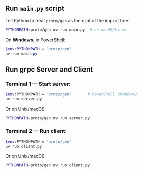 ## Run `main.py` script 
Tell Python to treat `proto/gen` as the root of the import tree:

```bash
PYTHONPATH=proto/gen uv run main.py  # on macOS/Linux
```

On **Windows**, in PowerShell:

```powershell
$env:PYTHONPATH = "proto/gen"
uv run main.py
```

## Run grpc Server and Client 

### Terminal 1 — Start server:

```bash
$env:PYTHONPATH = "proto/gen"       # PowerShell (Windows)
uv run server.py
```

Or on Unix/macOS:

```bash
PYTHONPATH=proto/gen uv run server.py
```

### Terminal 2 — Run client:

```bash
$env:PYTHONPATH = "proto/gen"
uv run client.py
```

Or on Unix/macOS:

```bash
PYTHONPATH=proto/gen uv run client.py
```